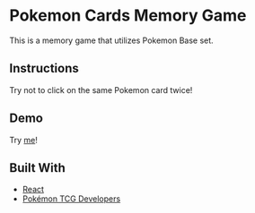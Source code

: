 # Pokemon Cards Memory Game
This is a memory game that utilizes Pokemon Base set.

## Instructions
Try not to click on the same Pokemon card twice!

## Demo
Try [me](https://oasaleh.github.io/pokemon-cards-memory-game/)!

## Built With
- [React](https://reactjs.org)
- [Pokémon TCG Developers](https://pokemontcg.io)